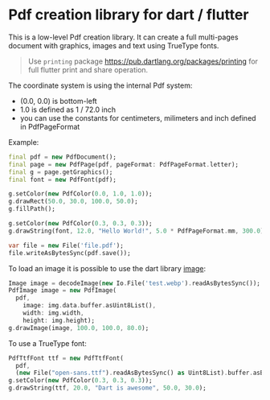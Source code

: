 # Pdf creation library for dart / flutter

This is a low-level Pdf creation library.
It can create a full multi-pages document with graphics,
images and text using TrueType fonts.

> Use `printing` package <https://pub.dartlang.org/packages/printing>
> for full flutter print and share operation.

The coordinate system is using the internal Pdf system:
 * (0.0, 0.0) is bottom-left
 * 1.0 is defined as 1 / 72.0 inch
 * you can use the constants for centimeters, milimeters and inch defined in PdfPageFormat

Example:
```dart
final pdf = new PdfDocument();
final page = new PdfPage(pdf, pageFormat: PdfPageFormat.letter);
final g = page.getGraphics();
final font = new PdfFont(pdf);

g.setColor(new PdfColor(0.0, 1.0, 1.0));
g.drawRect(50.0, 30.0, 100.0, 50.0);
g.fillPath();

g.setColor(new PdfColor(0.3, 0.3, 0.3));
g.drawString(font, 12.0, "Hello World!", 5.0 * PdfPageFormat.mm, 300.0);

var file = new File('file.pdf');
file.writeAsBytesSync(pdf.save());
```

To load an image it is possible to use the dart library [image](https://pub.dartlang.org/packages/image):

```dart
Image image = decodeImage(new Io.File('test.webp').readAsBytesSync());
PdfImage image = new PdfImage(
  pdf,
	image: img.data.buffer.asUint8List(),
	width: img.width,
	height: img.height);
g.drawImage(image, 100.0, 100.0, 80.0);
```

To use a TrueType font:

```dart
PdfTtfFont ttf = new PdfTtfFont(
  pdf,
  (new File("open-sans.ttf").readAsBytesSync() as Uint8List).buffer.asByteData());
g.setColor(new PdfColor(0.3, 0.3, 0.3));
g.drawString(ttf, 20.0, "Dart is awesome", 50.0, 30.0);
```

